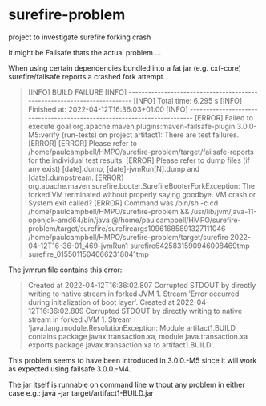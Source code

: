 # surefire-problem
project to investigate surefire forking crash

It might be Failsafe thats the actual problem ...

When using certain dependencies bundled into a fat jar (e.g. cxf-core) surefire/failsafe reports a crashed fork attempt.

>[INFO] BUILD FAILURE
[INFO] ------------------------------------------------------------------------
[INFO] Total time:  6.295 s
[INFO] Finished at: 2022-04-12T16:36:03+01:00
[INFO] ------------------------------------------------------------------------
[ERROR] Failed to execute goal org.apache.maven.plugins:maven-failsafe-plugin:3.0.0-M5:verify (run-tests) on project artifact1: There are test failures.
[ERROR] 
[ERROR] Please refer to /home/paulcampbell/HMPO/surefire-problem/target/failsafe-reports for the individual test results.
[ERROR] Please refer to dump files (if any exist) [date].dump, [date]-jvmRun[N].dump and [date].dumpstream.
[ERROR] org.apache.maven.surefire.booter.SurefireBooterForkException: The forked VM terminated without properly saying goodbye. VM crash or System.exit called?
[ERROR] Command was /bin/sh -c cd /home/paulcampbell/HMPO/surefire-problem && /usr/lib/jvm/java-11-openjdk-amd64/bin/java @/home/paulcampbell/HMPO/surefire-problem/target/surefire/surefireargs10961685891327111046 /home/paulcampbell/HMPO/surefire-problem/target/surefire 2022-04-12T16-36-01_469-jvmRun1 surefire6425831590946008469tmp surefire_01550115040662318041tmp

The jvmrun file contains this error:
>Created at 2022-04-12T16:36:02.807
Corrupted STDOUT by directly writing to native stream in forked JVM 1. Stream 'Error occurred during initialization of boot layer'.
Created at 2022-04-12T16:36:02.809
Corrupted STDOUT by directly writing to native stream in forked JVM 1. Stream 'java.lang.module.ResolutionException: Module artifact1.BUILD contains package javax.transaction.xa, module java.transaction.xa exports package javax.transaction.xa to artifact1.BUILD'.

This problem seems to have been introduced in 3.0.0.-M5 since it will work as expected using failsafe 3.0.0.-M4.

The jar itself is runnable on command line without any problem in either case e.g.: 
java -jar target/artifact1-BUILD.jar

